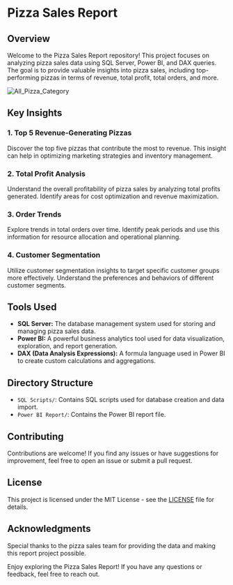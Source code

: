 # Pizza Sales Report

## Overview

Welcome to the Pizza Sales Report repository! This project focuses on analyzing pizza sales data using SQL Server, Power BI, and DAX queries. The goal is to provide valuable insights into pizza sales, including top-performing pizzas in terms of revenue, total profit, total orders, and more.

![All_Pizza_Category](https://github.com/Ruchi-6/Pizza_Sales_Report/assets/92905284/b5f33fff-80a9-4382-af93-3d88e5e36398)


## Key Insights

### 1. Top 5 Revenue-Generating Pizzas

Discover the top five pizzas that contribute the most to revenue. This insight can help in optimizing marketing strategies and inventory management.

### 2. Total Profit Analysis

Understand the overall profitability of pizza sales by analyzing total profits generated. Identify areas for cost optimization and revenue maximization.

### 3. Order Trends

Explore trends in total orders over time. Identify peak periods and use this information for resource allocation and operational planning.

### 4. Customer Segmentation

Utilize customer segmentation insights to target specific customer groups more effectively. Understand the preferences and behaviors of different customer segments.

## Tools Used

- **SQL Server:** The database management system used for storing and managing pizza sales data.
- **Power BI:** A powerful business analytics tool used for data visualization, exploration, and report generation.
- **DAX (Data Analysis Expressions):** A formula language used in Power BI to create custom calculations and aggregations.

## Directory Structure

- `SQL Scripts/`: Contains SQL scripts used for database creation and data import.
- `Power BI Report/`: Contains the Power BI report file.

## Contributing

Contributions are welcome! If you find any issues or have suggestions for improvement, feel free to open an issue or submit a pull request.

## License

This project is licensed under the MIT License - see the [LICENSE](LICENSE) file for details.

## Acknowledgments

Special thanks to the pizza sales team for providing the data and making this report project possible.

Enjoy exploring the Pizza Sales Report! If you have any questions or feedback, feel free to reach out.
